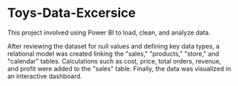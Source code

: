 # Toys-Data-Excersice
This project involved using Power BI to load, clean, and analyze data.

After reviewing the dataset for null values and defining key data types, a relational model was created linking the "sales," "products," "store," and "calendar" tables. Calculations such as cost, price, total orders, revenue, and profit were added to the "sales" table. Finally, the data was visualized in an interactive dashboard.
